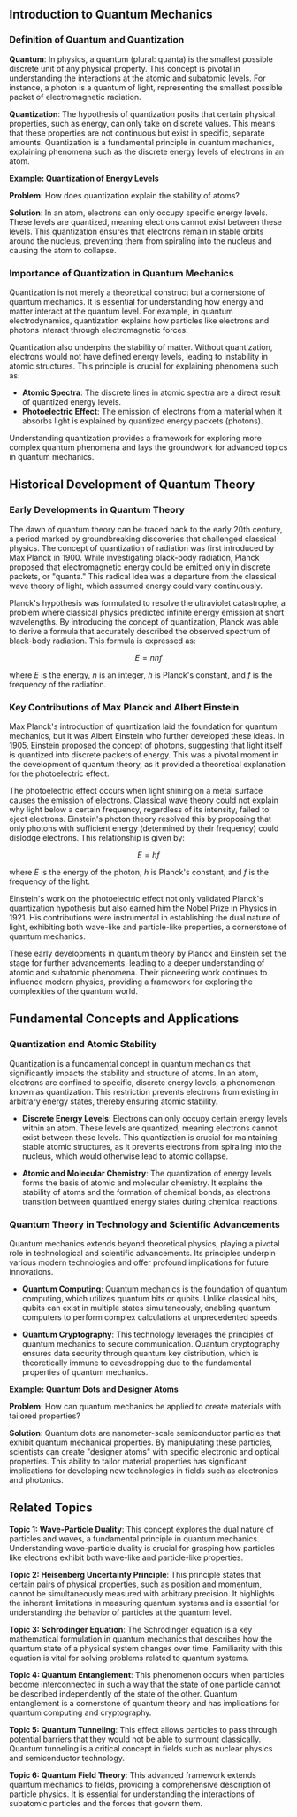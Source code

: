 ## Introduction to Quantum Mechanics

### Definition of Quantum and Quantization

**Quantum**: In physics, a quantum (plural: quanta) is the smallest possible discrete unit of any physical property. This concept is pivotal in understanding the interactions at the atomic and subatomic levels. For instance, a photon is a quantum of light, representing the smallest possible packet of electromagnetic radiation.

**Quantization**: The hypothesis of quantization posits that certain physical properties, such as energy, can only take on discrete values. This means that these properties are not continuous but exist in specific, separate amounts. Quantization is a fundamental principle in quantum mechanics, explaining phenomena such as the discrete energy levels of electrons in an atom.

<div class="example-box" style="clear: both;">

**Example: Quantization of Energy Levels**

**Problem**: How does quantization explain the stability of atoms?

**Solution**: In an atom, electrons can only occupy specific energy levels. These levels are quantized, meaning electrons cannot exist between these levels. This quantization ensures that electrons remain in stable orbits around the nucleus, preventing them from spiraling into the nucleus and causing the atom to collapse.

</div>

### Importance of Quantization in Quantum Mechanics

Quantization is not merely a theoretical construct but a cornerstone of quantum mechanics. It is essential for understanding how energy and matter interact at the quantum level. For example, in quantum electrodynamics, quantization explains how particles like electrons and photons interact through electromagnetic forces.

Quantization also underpins the stability of matter. Without quantization, electrons would not have defined energy levels, leading to instability in atomic structures. This principle is crucial for explaining phenomena such as:

- **Atomic Spectra**: The discrete lines in atomic spectra are a direct result of quantized energy levels.
- **Photoelectric Effect**: The emission of electrons from a material when it absorbs light is explained by quantized energy packets (photons).

Understanding quantization provides a framework for exploring more complex quantum phenomena and lays the groundwork for advanced topics in quantum mechanics.

## Historical Development of Quantum Theory

### Early Developments in Quantum Theory

The dawn of quantum theory can be traced back to the early 20th century, a period marked by groundbreaking discoveries that challenged classical physics. The concept of quantization of radiation was first introduced by Max Planck in 1900. While investigating black-body radiation, Planck proposed that electromagnetic energy could be emitted only in discrete packets, or "quanta." This radical idea was a departure from the classical wave theory of light, which assumed energy could vary continuously.

Planck's hypothesis was formulated to resolve the ultraviolet catastrophe, a problem where classical physics predicted infinite energy emission at short wavelengths. By introducing the concept of quantization, Planck was able to derive a formula that accurately described the observed spectrum of black-body radiation. This formula is expressed as:

$$
E = nhf
$$

where $E$ is the energy, $n$ is an integer, $h$ is Planck's constant, and $f$ is the frequency of the radiation.

### Key Contributions of Max Planck and Albert Einstein

Max Planck's introduction of quantization laid the foundation for quantum mechanics, but it was Albert Einstein who further developed these ideas. In 1905, Einstein proposed the concept of photons, suggesting that light itself is quantized into discrete packets of energy. This was a pivotal moment in the development of quantum theory, as it provided a theoretical explanation for the photoelectric effect.

The photoelectric effect occurs when light shining on a metal surface causes the emission of electrons. Classical wave theory could not explain why light below a certain frequency, regardless of its intensity, failed to eject electrons. Einstein's photon theory resolved this by proposing that only photons with sufficient energy (determined by their frequency) could dislodge electrons. This relationship is given by:

$$
E = hf
$$

where $E$ is the energy of the photon, $h$ is Planck's constant, and $f$ is the frequency of the light.

Einstein's work on the photoelectric effect not only validated Planck's quantization hypothesis but also earned him the Nobel Prize in Physics in 1921. His contributions were instrumental in establishing the dual nature of light, exhibiting both wave-like and particle-like properties, a cornerstone of quantum mechanics.

These early developments in quantum theory by Planck and Einstein set the stage for further advancements, leading to a deeper understanding of atomic and subatomic phenomena. Their pioneering work continues to influence modern physics, providing a framework for exploring the complexities of the quantum world.

## Fundamental Concepts and Applications

### Quantization and Atomic Stability

Quantization is a fundamental concept in quantum mechanics that significantly impacts the stability and structure of atoms. In an atom, electrons are confined to specific, discrete energy levels, a phenomenon known as quantization. This restriction prevents electrons from existing in arbitrary energy states, thereby ensuring atomic stability.

- **Discrete Energy Levels**: Electrons can only occupy certain energy levels within an atom. These levels are quantized, meaning electrons cannot exist between these levels. This quantization is crucial for maintaining stable atomic structures, as it prevents electrons from spiraling into the nucleus, which would otherwise lead to atomic collapse.

- **Atomic and Molecular Chemistry**: The quantization of energy levels forms the basis of atomic and molecular chemistry. It explains the stability of atoms and the formation of chemical bonds, as electrons transition between quantized energy states during chemical reactions.

### Quantum Theory in Technology and Scientific Advancements

Quantum mechanics extends beyond theoretical physics, playing a pivotal role in technological and scientific advancements. Its principles underpin various modern technologies and offer profound implications for future innovations.

- **Quantum Computing**: Quantum mechanics is the foundation of quantum computing, which utilizes quantum bits or qubits. Unlike classical bits, qubits can exist in multiple states simultaneously, enabling quantum computers to perform complex calculations at unprecedented speeds.

- **Quantum Cryptography**: This technology leverages the principles of quantum mechanics to secure communication. Quantum cryptography ensures data security through quantum key distribution, which is theoretically immune to eavesdropping due to the fundamental properties of quantum mechanics.

<div class="example-box" style="clear: both;">

**Example: Quantum Dots and Designer Atoms**

**Problem**: How can quantum mechanics be applied to create materials with tailored properties?

**Solution**: Quantum dots are nanometer-scale semiconductor particles that exhibit quantum mechanical properties. By manipulating these particles, scientists can create "designer atoms" with specific electronic and optical properties. This ability to tailor material properties has significant implications for developing new technologies in fields such as electronics and photonics.

</div>

<div style="clear: both;">

## Related Topics

<div class="related-topics">

**Topic 1: Wave-Particle Duality**: This concept explores the dual nature of particles and waves, a fundamental principle in quantum mechanics. Understanding wave-particle duality is crucial for grasping how particles like electrons exhibit both wave-like and particle-like properties.

**Topic 2: Heisenberg Uncertainty Principle**: This principle states that certain pairs of physical properties, such as position and momentum, cannot be simultaneously measured with arbitrary precision. It highlights the inherent limitations in measuring quantum systems and is essential for understanding the behavior of particles at the quantum level.

**Topic 3: Schrödinger Equation**: The Schrödinger equation is a key mathematical formulation in quantum mechanics that describes how the quantum state of a physical system changes over time. Familiarity with this equation is vital for solving problems related to quantum systems.

**Topic 4: Quantum Entanglement**: This phenomenon occurs when particles become interconnected in such a way that the state of one particle cannot be described independently of the state of the other. Quantum entanglement is a cornerstone of quantum theory and has implications for quantum computing and cryptography.

**Topic 5: Quantum Tunneling**: This effect allows particles to pass through potential barriers that they would not be able to surmount classically. Quantum tunneling is a critical concept in fields such as nuclear physics and semiconductor technology.

**Topic 6: Quantum Field Theory**: This advanced framework extends quantum mechanics to fields, providing a comprehensive description of particle physics. It is essential for understanding the interactions of subatomic particles and the forces that govern them.

</div>

</div>